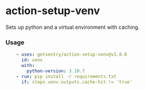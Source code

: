 action-setup-venv
==================

Sets up python and a virtual environment with caching.

### Usage

```yaml
    - uses: getsentry/action-setup-venv@v1.0.0
      id: venv
      with:
        python-version: 3.10.7
    - run: pip install -r requirements.txt
      if: steps.venv.outputs.cache-hit != 'true'
```
